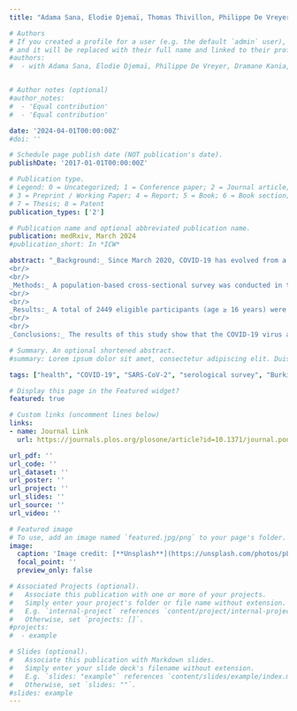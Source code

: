```yaml
---
title: "Adama Sana, Elodie Djemaï, Thomas Thivillon, Philippe De Vreyer, Dramane Kania, Hermann Badolo and Abdramane Berthé (2024).'Seroprevalence and Risk Factors for SARS-CoV-2 Infection in Middle-Sized Cities of Burkina Faso: A Descriptive Cross-Sectional Study'"

# Authors
# If you created a profile for a user (e.g. the default `admin` user), write the username (folder name) here
# and it will be replaced with their full name and linked to their profile.
#authors:
#  - with Adama Sana, Elodie Djemaï, Philippe De Vreyer, Dramane Kania, Hermann Badolo and Abdramane Berthé. PLoS ONE, 19(8), e0305850 (2024)


# Author notes (optional)
#author_notes:
#  - 'Equal contribution'
#  - 'Equal contribution'

date: '2024-04-01T00:00:00Z'
#doi: ''

# Schedule page publish date (NOT publication's date).
publishDate: '2017-01-01T00:00:00Z'

# Publication type.
# Legend: 0 = Uncategorized; 1 = Conference paper; 2 = Journal article;
# 3 = Preprint / Working Paper; 4 = Report; 5 = Book; 6 = Book section;
# 7 = Thesis; 8 = Patent
publication_types: ['2']

# Publication name and optional abbreviated publication name.
publication: medRxiv, March 2024
#publication_short: In *ICW*

abstract: "_Background:_ Since March 2020, COVID-19 has evolved from a localized outbreak to a global pandemic. We assessed the seroprevalence of COVID-19 in three towns in the Centre Sud region of Burkina Faso.  
<br/>
<br/>
_Methods:_ A population-based cross-sectional survey was conducted in three middle-sized cities in Burkina Faso’s Centre Sud region, from June to July 2021. Subjects aged 16 or over at the time of the survey were considered for this seroprevalence study. The Biosynex COVID-19 BSS rapid test was used to detect immunoglobulin G (IgG) and immunoglobulin M (IgM) against SARS-CoV-2. A standardized questionnaire was also administered to collect additional information.  
<br/>
<br/>
_Results:_ A total of 2449 eligible participants (age ≥ 16 years) were identified. Serological tests for COVID-19 were performed in 2155 individuals, of which 2143 valid tests were retained and analyzed. Out of the entire sample, 246 positive tests were observed, corresponding to a prevalence of 11.48%. Prevalence was 9.35% (58 cases) in Kombissiri, 12.86% (80 cases) in Manga and 11.99% (108 cases) in Pô. By gender, 13.37% of women (164 cases) tested positive, and 8.95% of men (82 cases). Women accounted for 66.67% of all positive test subjects. The results from the multivariate analysis show a significantly higher seroprevalence in women (p = 0.007), people over 55 years old (p = 0.004), overweight people (p = 0.026) and those with drinking water sources at home (p = 0.013).
<br/>
<br/>
_Conclusions:_ The results of this study show that the COVID-19 virus also circulates in the population of middle-sized cities in Burkina Faso, far more than officially reported by the information service of the government of Burkina Faso, given the lack of systematic testing in the general population in the country. The study also highlighted the greater vulnerability of women, older and overweight individuals to the epidemic. The preventive measures put in place to fight the pandemic must take these different factors into account."

# Summary. An optional shortened abstract.
#summary: Lorem ipsum dolor sit amet, consectetur adipiscing elit. Duis posuere tellus ac convallis placerat. Proin tincidunt magna sed ex sollicitudin condimentum.

tags: ["health", "COVID-19", "SARS-CoV-2", "serological survey", "Burkina Faso"]

# Display this page in the Featured widget?
featured: true

# Custom links (uncomment lines below)
links:
- name: Journal Link
  url: https://journals.plos.org/plosone/article?id=10.1371/journal.pone.0305850

url_pdf: ''
url_code: ''
url_dataset: ''
url_poster: ''
url_project: ''
url_slides: ''
url_source: ''
url_video: ''

# Featured image
# To use, add an image named `featured.jpg/png` to your page's folder.
image:
  caption: 'Image credit: [**Unsplash**](https://unsplash.com/photos/pLCdAaMFLTE)'
  focal_point: ''
  preview_only: false

# Associated Projects (optional).
#   Associate this publication with one or more of your projects.
#   Simply enter your project's folder or file name without extension.
#   E.g. `internal-project` references `content/project/internal-project/index.md`.
#   Otherwise, set `projects: []`.
#projects:
#  - example

# Slides (optional).
#   Associate this publication with Markdown slides.
#   Simply enter your slide deck's filename without extension.
#   E.g. `slides: "example"` references `content/slides/example/index.md`.
#   Otherwise, set `slides: ""`.
#slides: example
---
```



